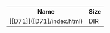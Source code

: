 <table>
<tr><th>Name</th><th>Size</th></tr>
<tr><td>
[[D71]]([D71]/index.html)
</td><td>DIR</td></tr>
</table>

